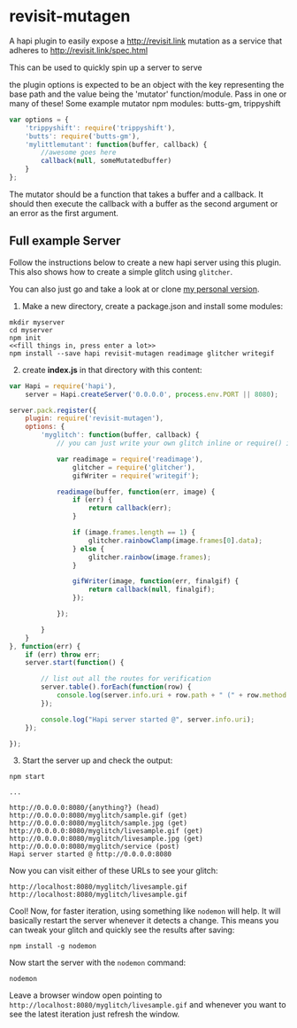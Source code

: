 revisit-mutagen
===============

A hapi plugin to easily expose a http://revisit.link mutation as a service that adheres to http://revisit.link/spec.html

This can be used to quickly spin up a server to serve


the plugin options is expected to be an object with the key representing the base
path and the value being the 'mutator' function/module. Pass in one or many of these!
Some example mutator npm modules: butts-gm, trippyshift

```javascript
var options = {
    'trippyshift': require('trippyshift'),
    'butts': require('butts-gm'),
    'mylittlemutant': function(buffer, callback) {
        //awesome goes here
        callback(null, someMutatedbuffer)
    }
};
```

The mutator should be a function that takes a buffer and a callback. It
should then execute the callback with a buffer as the second argument
or an error as the first argument.


Full example Server
-------------------
Follow the instructions below to create a new hapi server using this plugin. This also shows how to create a simple glitch using `glitcher`.

You can also just go and take a look at or clone [my personal version](https://github.com/Flet/technodrome).



1) Make a new directory, create a package.json and install some modules:
```
mkdir myserver
cd myserver
npm init
<<fill things in, press enter a lot>>
npm install --save hapi revisit-mutagen readimage glitcher writegif
```

2) create **index.js** in that directory with this content:

```javascript
var Hapi = require('hapi'),
    server = Hapi.createServer('0.0.0.0', process.env.PORT || 8080);

server.pack.register({
    plugin: require('revisit-mutagen'),
    options: {
        'myglitch': function(buffer, callback) {
            // you can just write your own glitch inline or require() it in

            var readimage = require('readimage'),
                glitcher = require('glitcher'),
                gifWriter = require('writegif');

            readimage(buffer, function(err, image) {
                if (err) {
                    return callback(err);
                }

                if (image.frames.length == 1) {
                    glitcher.rainbowClamp(image.frames[0].data);
                } else {
                    glitcher.rainbow(image.frames);
                }

                gifWriter(image, function(err, finalgif) {
                    return callback(null, finalgif);
                });

            });

        }
    }
}, function(err) {
    if (err) throw err;
    server.start(function() {

        // list out all the routes for verification
        server.table().forEach(function(row) {
            console.log(server.info.uri + row.path + " (" + row.method + ")");
        });

        console.log("Hapi server started @", server.info.uri);
    });

});
```

3) Start the server up and check the output:
```
npm start

...

http://0.0.0.0:8080/{anything?} (head)
http://0.0.0.0:8080/myglitch/sample.gif (get)
http://0.0.0.0:8080/myglitch/sample.jpg (get)
http://0.0.0.0:8080/myglitch/livesample.gif (get)
http://0.0.0.0:8080/myglitch/livesample.jpg (get)
http://0.0.0.0:8080/myglitch/service (post)
Hapi server started @ http://0.0.0.0:8080
```

Now you can visit either of these URLs to see your glitch:
```
http://localhost:8080/myglitch/livesample.gif
http://localhost:8080/myglitch/livesample.gif
```

Cool! Now, for faster iteration, using something like `nodemon` will help. It will basically restart the server whenever it detects a change. This means you can tweak your glitch and quickly see the results after saving:
```
npm install -g nodemon
```
Now start the server with the `nodemon` command:
```
nodemon
```

Leave a browser window open pointing to `http://localhost:8080/myglitch/livesample.gif` and whenever you want to see the latest iteration just refresh the window.




